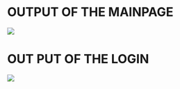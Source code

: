 <h1>OUTPUT OF THE MAINPAGE</h1>

<img src="https://i.postimg.cc/J0P10W4n/screencapture-file-C-Users-deepa-One-Drive-Desktop-ecommerce360-main-html-2022-02-05-18-58-41.png" >


<h1> OUT PUT OF THE LOGIN </h1>



<img src="https://i.ibb.co/m0QQryF/screencapture-file-C-Users-deepa-One-Drive-Desktop-ecommerce360-login-html-2022-02-05-14-12-44.png" >
  
